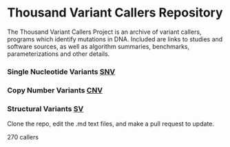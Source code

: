 # Thousand Variant Callers Repository
The Thousand Variant Callers Project is an archive of variant callers, programs which identify mutations in DNA. Included are links to studies and software sources, as well as algorithm summaries, benchmarks, parameterizations and other details. 


### Single Nucleotide Variants [SNV](https://github.com/deaconjs/ThousandVariantCallersRepo/wiki/SNV)

### Copy Number Variants [CNV](https://github.com/deaconjs/ThousandVariantCallersRepo/wiki/CNV)

### Structural Variants [SV](https://github.com/deaconjs/ThousandVariantCallersRepo/wiki/SV)


Clone the repo, edit the .md text files, and make a pull request to update. 

270 callers
